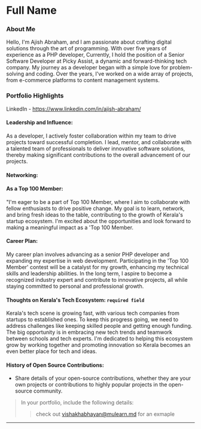 # Full Name 

### About Me

Hello, 
I'm Ajish Abraham, and I am passionate about crafting digital solutions through the art of programming. With over five years of experience as a PHP developer, Currently, I hold the position of a Senior Software Developer at Picky Assist, a dynamic and forward-thinking tech company.
My journey as a developer began with a simple love for problem-solving and coding. Over the years, I've worked on a wide array of projects, from e-commerce platforms to content management systems.

### Portfolio Highlights

LinkedIn - https://www.linkedin.com/in/ajish-abraham/

#### Leadership and Influence: 

As a developer, I actively foster collaboration within my team to drive projects toward successful completion. I lead, mentor, and collaborate with a talented team of professionals to deliver innovative software solutions, thereby making significant contributions to the overall advancement of our projects.

#### Networking: 

#### As a Top 100 Member: 

"I'm eager to be a part of Top 100 Member, where I aim to collaborate with fellow enthusiasts to drive positive change. My goal is to learn, network, and bring fresh ideas to the table, contributing to the growth of Kerala's startup ecosystem. I'm excited about the opportunities and look forward to making a meaningful impact as a 'Top 100 Member.

#### Career Plan: 

My career plan involves advancing as a senior PHP developer and expanding my expertise in web development. Participating in the 'Top 100 Member' contest will be a catalyst for my growth, enhancing my technical skills and leadership abilities. In the long term, I aspire to become a recognized industry expert and contribute to innovative projects, all while staying committed to personal and professional growth.

#### Thoughts on Kerala's Tech Ecosystem: `required field`

Kerala's tech scene is growing fast, with various tech companies from startups to established ones. To keep this progress going, we need to address challenges like keeping skilled people and getting enough funding. The big opportunity is in embracing new tech trends and teamwork between schools and tech experts. I'm dedicated to helping this ecosystem grow by working together and promoting innovation so Kerala becomes an even better place for tech and ideas.

#### History of Open Source Contributions:

- Share details of your open-source contributions, whether they are your own projects or contributions to highly popular projects in the open-source community.


> In your portfolio, include the following details:
>> check out [vishakhabhayan@mulearn.md](./profile/vishakhabhayan@mulearn.md) for an exmaple

---
